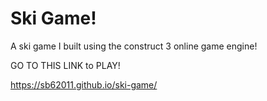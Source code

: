 # Ski Game!
A ski game I built using the construct 3 online game engine! 

GO TO THIS LINK to PLAY!

https://sb62011.github.io/ski-game/

